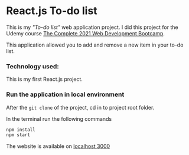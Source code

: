 # React.js To-do list

This is my *"To-do list"* web application project.
I did this project for the Udemy course [The Complete 2021 Web Development Bootcamp](https://www.udemy.com/course/the-complete-web-development-bootcamp/).

This application allowed you to add and remove a new item in your to-do list.

### Technology used:
This is my first React.js project.

### Run the application in local environment

After the `git clone` of the project, cd in to project root folder.

In the terminal run the following commands
```bash
npm install
npm start
```
The website is available on [localhost 3000](http://localhost:3000)
